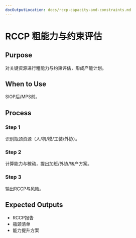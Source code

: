 ```yaml
---
docOutputLocation: docs/rccp-capacity-and-constraints.md
---
```


# RCCP 粗能力与约束评估

## Purpose

对关键资源进行粗能力与约束评估，形成产能计划。

## When to Use

SIOP后/MPS前。

## Process

### Step 1

识别瓶颈资源（人/机/模/工装/外协）。

### Step 2

计算能力与稼动，提出加班/外协/转产方案。

### Step 3

输出RCCP与风险。

## Expected Outputs

- RCCP报告
- 瓶颈清单
- 能力提升方案
